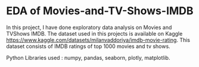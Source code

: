 # EDA of Movies-and-TV-Shows-IMDB
In this project, I have done exploratory data analysis on Movies and TVShows IMDB. The dataset used in this projects is available on Kaggle https://www.kaggle.com/datasets/milanvaddoriya/imdb-movie-rating. This dataset consists of IMDB ratings of top 1000 movies and tv shows.

Python Libraries used : numpy, pandas, seaborn, plotly, matplotlib.
